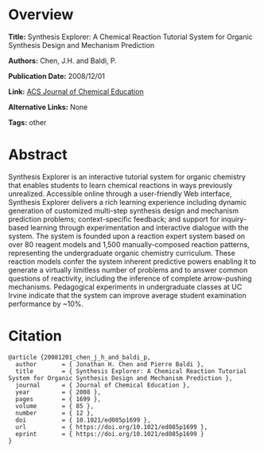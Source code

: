 # Overview
**Title:**
Synthesis Explorer: A Chemical Reaction Tutorial System for Organic Synthesis Design and Mechanism Prediction

**Authors:**
Chen, J.H. and Baldi, P.

**Publication Date:**
2008/12/01

**Link:**
[ACS Journal of Chemical Education](https://pubs.acs.org/doi/abs/10.1021/ed085p1699)

**Alternative Links:**
None

**Tags:**
other


# Abstract
Synthesis Explorer is an interactive tutorial system for organic chemistry that enables students to learn chemical reactions in ways previously unrealized.
Accessible online through a user-friendly Web interface, Synthesis Explorer delivers a rich learning experience including dynamic generation of customized multi-step synthesis design and mechanism prediction problems; context-specific feedback; and support for inquiry-based learning through experimentation and interactive dialogue with the system.
The system is founded upon a reaction expert system based on over 80 reagent models and 1,500 manually-composed reaction patterns, representing the undergraduate organic chemistry curriculum.
These reaction models confer the system inherent predictive powers enabling it to generate a virtually limitless number of problems and to answer common questions of reactivity, including the inference of complete arrow-pushing mechanisms.
Pedagogical experiments in undergraduate classes at UC Irvine indicate that the system can improve average student examination performance by ~10%.


# Citation
```
@article {20081201_chen_j_h_and_baldi_p,
  author       = { Jonathan H. Chen and Pierre Baldi },
  title        = { Synthesis Explorer: A Chemical Reaction Tutorial System for Organic Synthesis Design and Mechanism Prediction },
  journal      = { Journal of Chemical Education },
  year         = { 2008 },
  pages        = { 1699 },
  volume       = { 85 },
  number       = { 12 },
  doi          = { 10.1021/ed085p1699 },
  url          = { https://doi.org/10.1021/ed085p1699 },
  eprint       = { https://doi.org/10.1021/ed085p1699 }
}
```
